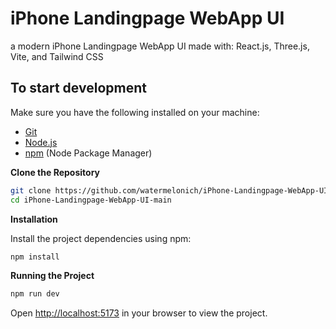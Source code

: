 # iPhone Landingpage WebApp UI

a modern iPhone Landingpage WebApp UI made with: React.js, Three.js, Vite, and Tailwind CSS

## To start development

Make sure you have the following installed on your machine:

- [Git](https://git-scm.com/)
- [Node.js](https://nodejs.org/en)
- [npm](https://www.npmjs.com/) (Node Package Manager)

**Clone the Repository**

```bash
git clone https://github.com/watermelonich/iPhone-Landingpage-WebApp-UI.git
cd iPhone-Landingpage-WebApp-UI-main
```

**Installation**

Install the project dependencies using npm:

```bash
npm install
```

**Running the Project**

```bash
npm run dev
```

Open [http://localhost:5173](http://localhost:5173) in your browser to view the project.
